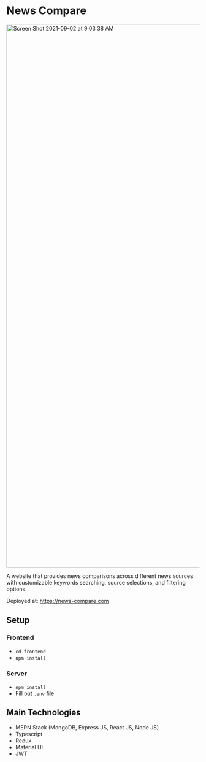 # News Compare

<img width="1416" alt="Screen Shot 2021-09-02 at 9 03 38 AM" src="https://user-images.githubusercontent.com/59520253/131848465-0c8792c0-61a7-4477-bd30-ff82316fa65d.png">

A website that provides news comparisons across different news sources with customizable keywords searching, source selections, and filtering options.

Deployed at: https://news-compare.com

## Setup

### Frontend
- `cd frontend`
- `npm install`

### Server
- `npm install`
- Fill out `.env` file

## Main Technologies
- MERN Stack (MongoDB, Express JS, React JS, Node JS)
- Typescript
- Redux
- Material UI
- JWT
